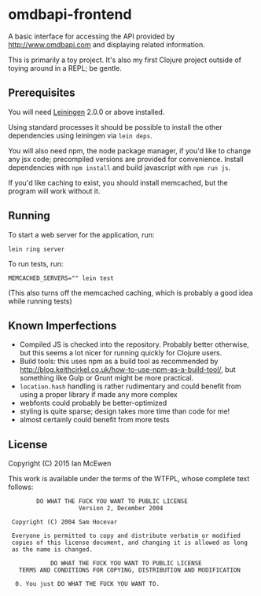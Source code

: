 # omdbapi-frontend

A basic interface for accessing the API provided by http://www.omdbapi.com and
displaying related information.

This is primarily a toy project. It's also my first Clojure project outside of
toying around in a REPL; be gentle.

## Prerequisites

You will need [Leiningen][] 2.0.0 or above installed.

[leiningen]: https://github.com/technomancy/leiningen

Using standard processes it should be possible to install the other
dependencies using leiningen via `lein deps`.

You will also need npm, the node package manager, if you'd like to change any
jsx code; precompiled versions are provided for convenience.  Install
dependencies with `npm install` and build javascript with `npm run js`.

If you'd like caching to exist, you should install memcached, but the program
will work without it.

## Running

To start a web server for the application, run:

    lein ring server

To run tests, run:

    MEMCACHED_SERVERS="" lein test

(This also turns off the memcached caching, which is probably a good idea while running tests)

## Known Imperfections

 * Compiled JS is checked into the repository. Probably better otherwise, but
   this seems a lot nicer for running quickly for Clojure users.
 * Build tools: this uses npm as a build tool as recommended by
   http://blog.keithcirkel.co.uk/how-to-use-npm-as-a-build-tool/, but something
   like Gulp or Grunt might be more practical.
 * `location.hash` handling is rather rudimentary and could benefit from using
   a proper library if made any more complex
 * webfonts could probably be better-optimized
 * styling is quite sparse; design takes more time than code for me!
 * almost certainly could benefit from more tests

## License

Copyright (C) 2015 Ian McEwen

This work is available under the terms of the WTFPL, whose complete text follows:

            DO WHAT THE FUCK YOU WANT TO PUBLIC LICENSE 
                        Version 2, December 2004
    
     Copyright (C) 2004 Sam Hocevar
     
     Everyone is permitted to copy and distribute verbatim or modified 
     copies of this license document, and changing it is allowed as long 
     as the name is changed. 
    
                DO WHAT THE FUCK YOU WANT TO PUBLIC LICENSE 
       TERMS AND CONDITIONS FOR COPYING, DISTRIBUTION AND MODIFICATION 
    
      0. You just DO WHAT THE FUCK YOU WANT TO.
